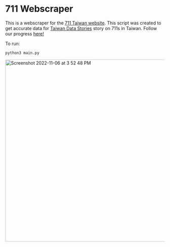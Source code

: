 # 711 Webscraper

This is a webscraper for the [711 Taiwan website](https://emap.pcsc.com.tw/emap.aspx#). This script was created to get accurate data for [Taiwan Data Stories](https://taiwandatastories.com/) story on 711s in Taiwan. Follow our progress [here!](https://www.instagram.com/taiwandatastories/)

To run: 
```
python3 main.py
```
<img width="573" alt="Screenshot 2022-11-06 at 3 52 48 PM" src="https://user-images.githubusercontent.com/27800149/200202412-3733a2eb-d589-4ed9-90d7-29a47b926b4c.png">
